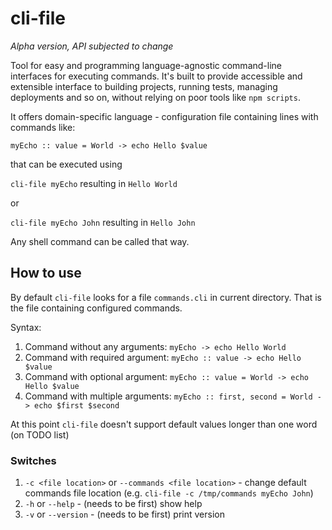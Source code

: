 # cli-file

*Alpha version, API subjected to change*

Tool for easy and programming language-agnostic command-line interfaces for executing commands.
It's built to provide accessible and extensible interface to building projects, running tests,
managing deployments and so on, without relying on poor tools like `npm scripts`.

It offers domain-specific language - configuration file containing lines with commands like:

```
myEcho :: value = World -> echo Hello $value
```

that can be executed using

`cli-file myEcho` resulting in `Hello World`

or

`cli-file myEcho John` resulting in `Hello John`

Any shell command can be called that way.

## How to use

By default `cli-file` looks for a file `commands.cli` in current directory.
That is the file containing configured commands.

Syntax:

1. Command without any arguments: `myEcho -> echo Hello World`
2. Command with required argument: `myEcho :: value -> echo Hello $value`
3. Command with optional argument: `myEcho :: value = World -> echo Hello $value`
4. Command with multiple arguments: `myEcho :: first, second = World -> echo $first $second`

At this point `cli-file` doesn't support default values longer than one word (on TODO list)

### Switches

1. `-c <file location>` or `--commands <file location>` - change default commands file location (e.g. `cli-file -c /tmp/commands myEcho John`)
2. `-h` or `--help` - (needs to be first) show help
3. `-v` or `--version` - (needs to be first) print version